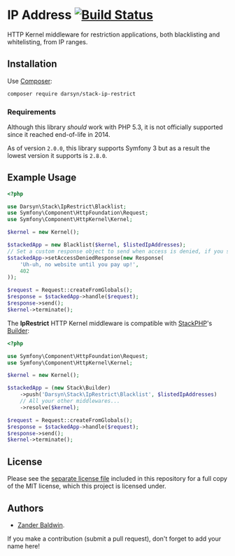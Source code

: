 # IP Address [![Build Status](https://travis-ci.org/darsyn/stack-ip-restrict.svg?branch=master)](https://travis-ci.org/darsyn/ip)

HTTP Kernel middleware for restriction applications, both blacklisting and whitelisting, from IP ranges.

## Installation

Use [Composer](http://getcomposer.org):

```bash
composer require darsyn/stack-ip-restrict
```

### Requirements

Although this library *should* work with PHP 5.3, it is not officially supported since it reached end-of-life in 2014.

As of version `2.0.0`, this library supports Symfony 3 but as a result the lowest version it supports is `2.8.0`.

## Example Usage

```php
<?php

use Darsyn\Stack\IpRestrict\Blacklist;
use Symfony\Component\HttpFoundation\Request;
use Symfony\Component\HttpKernel\Kernel;

$kernel = new Kernel();

$stackedApp = new Blacklist($kernel, $listedIpAddresses);
// Set a custom response object to send when access is denied, if you so wish:
$stackedApp->setAccessDeniedResponse(new Response(
    'Uh-uh, no website until you pay up!',
    402
));

$request = Request::createFromGlobals();
$response = $stackedApp->handle($request);
$response->send();
$kernel->terminate();
```

The **IpRestrict** HTTP Kernel middleware is compatible with [StackPHP](http://stackphp.com)'s
[Builder](https://github.com/stackphp/builder):

```php
<?php

use Symfony\Component\HttpFoundation\Request;
use Symfony\Component\HttpKernel\Kernel;

$kernel = new Kernel();

$stackedApp = (new Stack\Builder)
    ->push('Darsyn\Stack\IpRestrict\Blacklist', $listedIpAddresses)
    // All your other middlewares...
    ->resolve($kernel);

$request = Request::createFromGlobals();
$response = $stackedApp->handle($request);
$response->send();
$kernel->terminate();
```

## License

Please see the [separate license file](LICENSE.md) included in this repository for a full copy of the MIT license,
which this project is licensed under.

## Authors

- [Zander Baldwin](https://zanderbaldwin.com).

If you make a contribution (submit a pull request), don't forget to add your name here!
